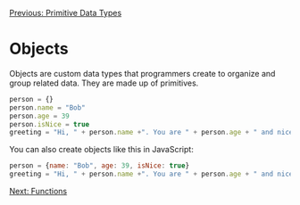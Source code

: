 [Previous: Primitive Data Types](../Lesson-04-Primitive-Data-Types/README.md)

# Objects

Objects are custom data types that programmers create to organize and group related data. They are made up of primitives.

```javascript
person = {}
person.name = "Bob"
person.age = 39
person.isNice = true
greeting = "Hi, " + person.name +". You are " + person.age + " and nice? " + person.isNice // "Hi, Bob. You are 39 and nice? true"
```

You can also create objects like this in JavaScript:

```javascript
person = {name: "Bob", age: 39, isNice: true}
greeting = "Hi, " + person.name +". You are " + person.age + " and nice? " + person.isNice // "Hi, Bob. You are 39 and nice? true"
```


[Next: Functions](../Lesson-06-Functions/README.md)